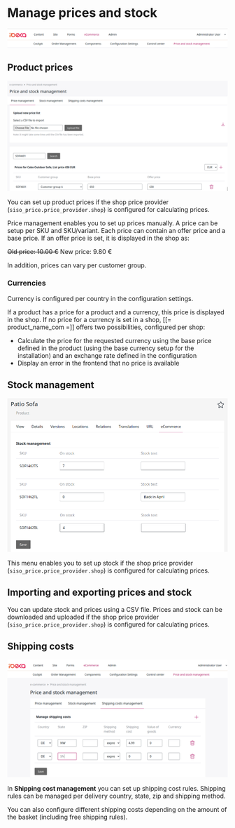 # Manage prices and stock

![](img/manage_prices_menu.png)

## Product prices

![](img/price_management_prices.png)

You can set up product prices if the shop price provider (`siso_price.price_provider.shop`) is configured for calculating prices.

Price management enables you to set up prices manually. A price can be setup per SKU and SKU/variant.
Each price can contain an offer price and a base price.
If an offer price is set, it is displayed in the shop as:

~~Old price: 10.00 €~~ New price: 9.80 €

In addition, prices can vary per customer group.

### Currencies

Currency is configured per country in the configuration settings.

If a product has a price for a product and a currency, this price is displayed in the shop.
If no price for a currency is set in a shop, [[= product_name_com =]] offers two possibilities, configured per shop:

- Calculate the price for the requested currency using the base price defined in the product
(using the base currency setup for the installation) and an exchange rate defined in the configuration
- Display an error in the frontend that no price is available

## Stock management

![](img/stock_management.png)

This menu enables you to set up stock if the shop price provider (`siso_price.price_provider.shop`) is configured for calculating prices.

## Importing and exporting prices and stock

You can update stock and prices using a CSV file.
Prices and stock can be downloaded and uploaded if the shop price provider (`siso_price.price_provider.shop`) is configured for calculating prices.

## Shipping costs

![](img/shipping_costs.png)

In **Shipping cost management** you can set up shipping cost rules. Shipping rules can be managed per delivery country, state, zip and shipping method.

You can also configure different shipping costs depending on the amount of the basket (including free shipping rules).
